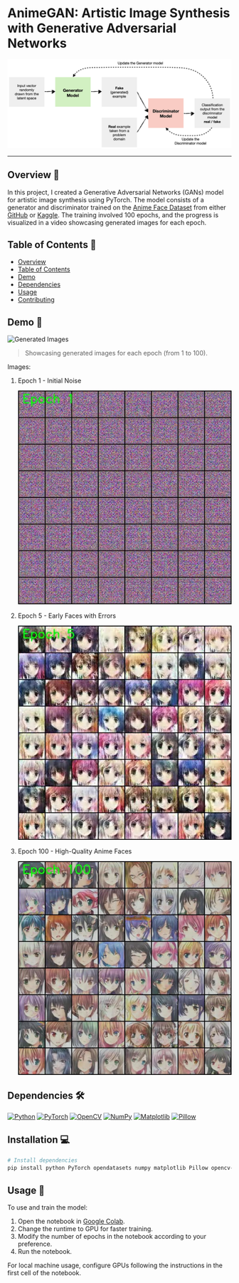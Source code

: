 # AnimeGAN: Artistic Image Synthesis with Generative Adversarial Networks

<p align="center">
  <img src="GANs_architecter.png" alt="GAN Architecture" width="600"/>
</p>

---

## Overview 🚀

In this project, I created a Generative Adversarial Networks (GANs) model for artistic image synthesis using PyTorch. The model consists of a generator and discriminator trained on the [Anime Face Dataset](https://github.com/bchao1/Anime-Face-Dataset) from either [GitHub](https://github.com/bchao1/Anime-Face-Dataset) or [Kaggle](https://www.kaggle.com/datasets/splcher/animefacedataset). The training involved 100 epochs, and the progress is visualized in a video showcasing generated images for each epoch.

## Table of Contents 📑

- [Overview](#Overview )
- [Table of Contents](#table-of-contents)
- [Demo](#demo)
- [Dependencies](#dependencies)
- [Usage](#usage)
- [Contributing](#contributing)

## Demo 🎥

![Generated Images](gans_training100.gif)



> Showcasing generated images for each epoch (from 1 to 100).

Images:
1. Epoch 1 - Initial Noise
   
   ![Epoch 1](images/gans_training_epoch_0.jpg)

3. Epoch 5 - Early Faces with Errors
   
   ![Epoch 5](images/new_gans_training_epoch_5.jpg)

5. Epoch 100 - High-Quality Anime Faces
   
   ![Epoch 100](images/new_gans_training_epoch_100.jpg)

## Dependencies 🛠️


[![Python](https://img.shields.io/badge/-Python-3776AB?style=for-the-badge&logo=python&logoColor=white&logoSize=2)](#)   [![PyTorch](https://img.shields.io/badge/-PyTorch-EE4C2C?style=for-the-badge&logo=pytorch&logoColor=white&logoSize=2)](#)   [![OpenCV](https://img.shields.io/badge/-OpenCV-5C3EE8?style=for-the-badge&logo=opencv&logoColor=white&logoSize=2)](#)   [![NumPy](https://img.shields.io/badge/-NumPy-013243?style=for-the-badge&logo=numpy&logoColor=white&logoSize=2)](#)   [![Matplotlib](https://img.shields.io/badge/-Matplotlib-11557C?style=for-the-badge&logo=python&logoColor=white&logoSize=2)](#)   [![Pillow](https://img.shields.io/badge/-Pillow-8CAAE6?style=for-the-badge&logo=python&logoColor=white&logoSize=2)](#)



## Installation 💻

```bash
# Install dependencies
pip install python PyTorch opendatasets numpy matplotlib Pillow opencv-python
```

## Usage 🚀

To use and train the model:

1. Open the notebook in [Google Colab]([https://colab.research.google.com/your-notebook](https://colab.research.google.com/github/mouraffa/Generative-Adversarial-Networks-GANs-for-Anime-Image-Generation/blob/main/Generative_Adversarial_Networks_(GANs)_for_Anime_Image_Generation.ipynb)).
2. Change the runtime to GPU for faster training.
3. Modify the number of epochs in the notebook according to your preference.
4. Run the notebook.

For local machine usage, configure GPUs following the instructions in the first cell of the notebook.
